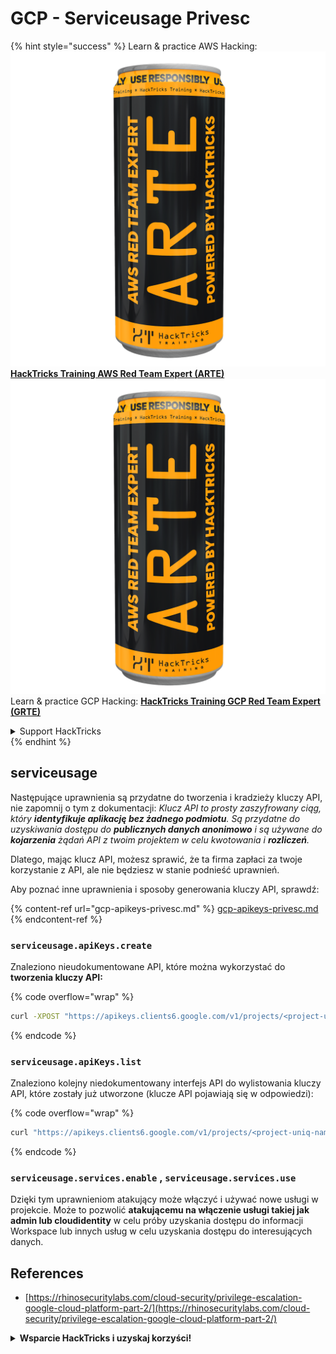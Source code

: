 # GCP - Serviceusage Privesc

{% hint style="success" %}
Learn & practice AWS Hacking:<img src="../../../.gitbook/assets/image (1) (1) (1).png" alt="" data-size="line">[**HackTricks Training AWS Red Team Expert (ARTE)**](https://training.hacktricks.xyz/courses/arte)<img src="../../../.gitbook/assets/image (1) (1) (1).png" alt="" data-size="line">\
Learn & practice GCP Hacking: <img src="../../../.gitbook/assets/image (2).png" alt="" data-size="line">[**HackTricks Training GCP Red Team Expert (GRTE)**<img src="../../../.gitbook/assets/image (2).png" alt="" data-size="line">](https://training.hacktricks.xyz/courses/grte)

<details>

<summary>Support HackTricks</summary>

* Check the [**subscription plans**](https://github.com/sponsors/carlospolop)!
* **Join the** 💬 [**Discord group**](https://discord.gg/hRep4RUj7f) or the [**telegram group**](https://t.me/peass) or **follow** us on **Twitter** 🐦 [**@hacktricks\_live**](https://twitter.com/hacktricks_live)**.**
* **Share hacking tricks by submitting PRs to the** [**HackTricks**](https://github.com/carlospolop/hacktricks) and [**HackTricks Cloud**](https://github.com/carlospolop/hacktricks-cloud) github repos.

</details>
{% endhint %}

## serviceusage

Następujące uprawnienia są przydatne do tworzenia i kradzieży kluczy API, nie zapomnij o tym z dokumentacji: _Klucz API to prosty zaszyfrowany ciąg, który **identyfikuje aplikację bez żadnego podmiotu**. Są przydatne do uzyskiwania dostępu do **publicznych danych anonimowo** i są używane do **kojarzenia** żądań API z twoim projektem w celu kwotowania i **rozliczeń**._

Dlatego, mając klucz API, możesz sprawić, że ta firma zapłaci za twoje korzystanie z API, ale nie będziesz w stanie podnieść uprawnień.

Aby poznać inne uprawnienia i sposoby generowania kluczy API, sprawdź:

{% content-ref url="gcp-apikeys-privesc.md" %}
[gcp-apikeys-privesc.md](gcp-apikeys-privesc.md)
{% endcontent-ref %}

### `serviceusage.apiKeys.create`

Znaleziono nieudokumentowane API, które można wykorzystać do **tworzenia kluczy API:** 

{% code overflow="wrap" %}
```bash
curl -XPOST "https://apikeys.clients6.google.com/v1/projects/<project-uniq-name>/apiKeys?access_token=$(gcloud auth print-access-token)"
```
{% endcode %}

### `serviceusage.apiKeys.list`

Znaleziono kolejny niedokumentowany interfejs API do wylistowania kluczy API, które zostały już utworzone (klucze API pojawiają się w odpowiedzi):

{% code overflow="wrap" %}
```bash
curl "https://apikeys.clients6.google.com/v1/projects/<project-uniq-name>/apiKeys?access_token=$(gcloud auth print-access-token)"
```
{% endcode %}

### **`serviceusage.services.enable`** , **`serviceusage.services.use`**

Dzięki tym uprawnieniom atakujący może włączyć i używać nowe usługi w projekcie. Może to pozwolić **atakującemu na włączenie usługi takiej jak admin lub cloudidentity** w celu próby uzyskania dostępu do informacji Workspace lub innych usług w celu uzyskania dostępu do interesujących danych.

## **References**

* [https://rhinosecuritylabs.com/cloud-security/privilege-escalation-google-cloud-platform-part-2/](https://rhinosecuritylabs.com/cloud-security/privilege-escalation-google-cloud-platform-part-2/)

<details>

<summary><strong>Wsparcie HackTricks i uzyskaj korzyści!</strong></summary>

Czy pracujesz w **firmie zajmującej się cyberbezpieczeństwem**? Chcesz, aby Twoja **firma była reklamowana w HackTricks**? A może chcesz mieć dostęp do **najświeższej wersji PEASS lub pobrać HackTricks w formacie PDF**? Sprawdź [**PLANY SUBSKRYPCYJNE**](https://github.com/sponsors/carlospolop)!

Odkryj [**Rodzinę PEASS**](https://opensea.io/collection/the-peass-family), naszą kolekcję ekskluzywnych [**NFT**](https://opensea.io/collection/the-peass-family)

Zdobądź [**oficjalne gadżety PEASS & HackTricks**](https://peass.creator-spring.com)

**Dołącz do** [**💬**](https://emojipedia.org/speech-balloon/) [**grupy Discord**](https://discord.gg/hRep4RUj7f) lub [**grupy telegramowej**](https://t.me/peass) lub **śledź** mnie na **Twitterze** [**🐦**](https://github.com/carlospolop/hacktricks/tree/7af18b62b3bdc423e11444677a6a73d4043511e9/\[https:/emojipedia.org/bird/README.md)[**@carlospolopm**](https://twitter.com/carlospolopm)**.**

**Podziel się swoimi sztuczkami hackingowymi, przesyłając PR-y do** [**repozytorium hacktricks na githubie**](https://github.com/carlospolop/hacktricks)\*\*\*\*

**.**

</details>

